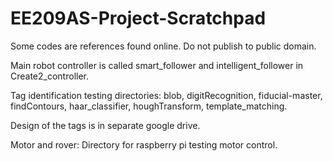 # EE209AS-Project-Scratchpad
Some codes are references found online. Do not publish to public domain.

Main robot controller is called smart_follower and intelligent_follower in Create2_controller.

Tag identification testing directories: blob, digitRecognition, fiducial-master, findContours, haar_classifier, houghTransform, template_matching.

Design of the tags is in separate google drive.

Motor and rover: Directory for raspberry pi testing motor control.
